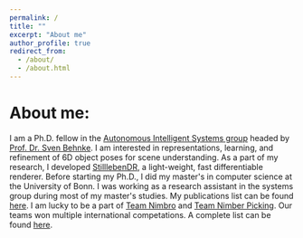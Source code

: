 ```yaml
---
permalink: /
title: ""
excerpt: "About me"
author_profile: true
redirect_from: 
  - /about/
  - /about.html
---
```

# About me:

I am a Ph.D. fellow in the [Autonomous Intelligent Systems group](http://ais.uni-bonn.de/) headed by [Prof. Dr. Sven Behnke](http://ais.uni-bonn.de/behnke/). I am interested in representations, learning, and refinement of 6D object poses for scene understanding. As a part of my research, I developed [StilllebenDR](https://ais-bonn.github.io/stillleben/), a light-weight, fast differentiable renderer. Before starting my Ph.D., I did my master's in computer science at the University of Bonn. I was working as a research assistant in the systems group during most of my master's studies. My publications list can be found [here](https://selvamarul.github.io//publications/). I am lucky to be a part of [Team Nimbro](https://www.ais.uni-bonn.de/nimbro/MBZIRC/) and [Team Nimber Picking](https://www.ais.uni-bonn.de/nimbro/Picking/). Our teams won multiple international competations. A complete list can be found [here](https://selvamarul.github.io//competitions/).